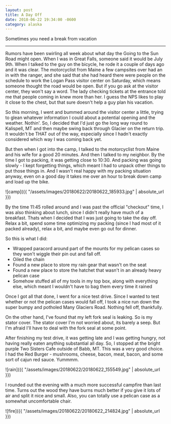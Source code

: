 ```yaml
---
layout: post
title: A Day Off	
date: 2018-06-22 19:34:00 -0600
category: alaska
---
```


Sometimes you need a break from vacation

---

Rumors have been swirling all week about what day the Going to the Sun Road might open.  When I was in Great Falls, someone said it would be July 9th.  When I talked to the guy on the bicycle, he rode it a couple of days ago and it was clear.  The motorcyclist from Maine a few campsites over had an in with the ranger, and she said that she had heard there were people on the schedule to work the Logan Pass visitor center on Saturday, which means someone thought the road would be open.  But if you go ask at the visitor center, they won't say a word.  The lady checking tickets at the entrance told me that people coming in knew more than her.  I guess the NPS likes to play it close to the chest, but that sure doesn't help a guy plan his vacation.

So this morning, I went and bummed around the visitor center a little, trying to glean whatever information I could about a potential opening and the weather.  Nothin'.  So, I decided that I'd just go the long way round to Kalispell, MT and then maybe swing back through Glacier on the return trip.  It wouldn't be THAT out of the way, especially since I hadn't exactly considered which way I was coming back yet.

But then when I got into the camp, I talked to the motorcyclist from Maine and his wife for a good 20 minutes.  And then I talked to my neighbor. By the time I got to packing, it was getting close to 10:30.  And packing was going slowly - I kept forgetting things, which meant I had to unpack other things to put those things in.  And I wasn't real happy with my packing situation anyway, even on a good day it takes me over an hour to break down camp and load up the bike.  

![camp]({{ "/assets/images/20180622/20180622_185933.jpg" | absolute_url }})

By the time 11:45 rolled around and I was past the official "checkout" time, I was also thinking about lunch, since I didn't really have much of a breakfast.  Thats when I decided that I was just going to take the day off.  Relax a bit, spend some time optimizing my packing (since I had most of it packed already), relax a bit, and maybe even go out for dinner.  

So this is what I did:

* Wrapped paracord around part of the mounts for my pelican cases so they won't wiggle their pin out and fall off.  
* Oiled the chain
* Found a new place to store my rain gear that wasn't on the seat
* Found a new place to store the hatchet that wasn't in an already heavy pelican case
* Somehow stuffed all of my tools in my top box, along with everything else, which meant I wouldn't have to bag them every time it rained

Once I got all that done, I went for a nice test drive.  Since I wanted to test whether or not the pelican cases would fall off, I took a nice run down the super bumpy and potholed Many Glaciers Road.  Nothing fell off, thankfully.

On the other hand, I've found that my left fork seal is leaking.  So is my stator cover.  The stator cover I'm not worried about, its barely a seep.  But I'm afraid I'll have to deal with the fork seal at some point.

After finishing my test drive, it was getting late and I was getting hungry, not having really eaten anything substantial all day.  So, I stopped at the bright purple Two Sisters Cafe outside of Babb, MT.  This was a very good choice.  I had the Red Burger - mushrooms, cheese, bacon, meat, bacon, and some sort of cajun red sauce.  Yummmm.

![rain]({{ "/assets/images/20180622/20180622_155549.jpg" | absolute_url }})

I rounded out the evening with a much more successful campfire than last time.  Turns out the wood they have burns much better if you give it lots of air and split it nice and small.  Also, you can totally use a pelican case as a somewhat uncomfortable chair. 

![fire]({{ "/assets/images/20180622/20180622_214824.jpg" | absolute_url }})
